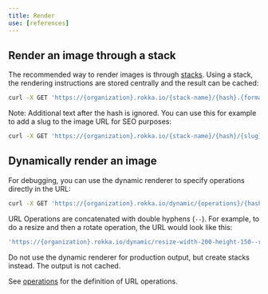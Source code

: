 ```yaml
---
title: Render
use: [references]
---
```


## Render an image through a stack

The recommended way to render images is through [stacks](stacks.html). Using a stack, the rendering
instructions are stored centrally and the result can be cached:

```bash
curl -X GET 'https://{organization}.rokka.io/{stack-name}/{hash}.{format}'
```

Note: Additional text after the hash is ignored. You can use this for example to add a
slug to the image URL for SEO purposes:

```bash
curl -X GET 'https://{organization}.rokka.io/{stack-name}/{hash}/{slug}.{format}'
```

## Dynamically render an image

For debugging, you can use the dynamic renderer to specify operations directly in the URL:

```bash
curl -X GET 'https://{organization}.rokka.io/dynamic/{operations}/{hash}.{format}'
```

URL Operations are concatenated with double hyphens (`--`). For example, to do a resize and then a 
rotate operation, the URL would look like this:

```bash
'https://{organization}.rokka.io/dynamic/resize-width-200-height-150--rotate-angle-90/{hash}.{format}'
```

Do not use the dynamic renderer for production output, but create stacks instead. The output is not cached.

See [operations](../references/operations.html) for the definition of URL operations.
